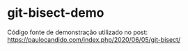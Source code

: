 # git-bisect-demo

Código fonte de demonstração utilizado no post:
https://paulocandido.com/index.php/2020/06/05/git-bisect/
